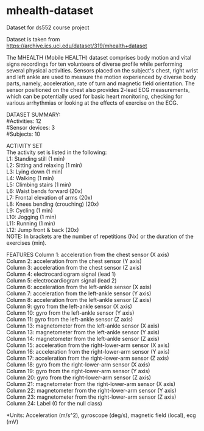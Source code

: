 # mhealth-dataset
Dataset for ds552 course project

Dataset is taken from https://archive.ics.uci.edu/dataset/319/mhealth+dataset 

The MHEALTH (Mobile HEALTH) dataset comprises body motion and vital signs recordings for ten volunteers of diverse profile while performing several physical activities. Sensors placed on the subject's chest, right wrist and left ankle are used to measure the motion experienced by diverse body parts, namely, acceleration, rate of turn and magnetic field orientation. The sensor positioned on the chest also provides 2-lead ECG measurements, which can be potentially used for basic heart monitoring, checking for various arrhythmias or looking at the effects of exercise on the ECG.

DATASET SUMMARY:  
#Activities: 12   
#Sensor devices: 3  
#Subjects: 10  

ACTIVITY SET  
The activity set is listed in the following:  
L1: Standing still (1 min)   
L2: Sitting and relaxing (1 min)   
L3: Lying down (1 min)   
L4: Walking (1 min)   
L5: Climbing stairs (1 min)   
L6: Waist bends forward (20x)   
L7: Frontal elevation of arms (20x)  
L8: Knees bending (crouching) (20x)  
L9: Cycling (1 min)  
L10: Jogging (1 min)  
L11: Running (1 min)  
L12: Jump front & back (20x)  
NOTE: In brackets are the number of repetitions (Nx) or the duration of the exercises (min).  

FEATURES 
Column 1: acceleration from the chest sensor (X axis)  
Column 2: acceleration from the chest sensor (Y axis)  
Column 3: acceleration from the chest sensor (Z axis)  
Column 4: electrocardiogram signal (lead 1)  
Column 5: electrocardiogram signal (lead 2)  
Column 6: acceleration from the left-ankle sensor (X axis)  
Column 7: acceleration from the left-ankle sensor (Y axis)  
Column 8: acceleration from the left-ankle sensor (Z axis)  
Column 9: gyro from the left-ankle sensor (X axis)  
Column 10: gyro from the left-ankle sensor (Y axis)  
Column 11: gyro from the left-ankle sensor (Z axis)  
Column 13: magnetometer from the left-ankle sensor (X axis)  
Column 13: magnetometer from the left-ankle sensor (Y axis)  
Column 14: magnetometer from the left-ankle sensor (Z axis)  
Column 15: acceleration from the right-lower-arm sensor (X axis)  
Column 16: acceleration from the right-lower-arm sensor (Y axis)  
Column 17: acceleration from the right-lower-arm sensor (Z axis)  
Column 18: gyro from the right-lower-arm sensor (X axis)  
Column 19: gyro from the right-lower-arm sensor (Y axis)  
Column 20: gyro from the right-lower-arm sensor (Z axis)  
Column 21: magnetometer from the right-lower-arm sensor (X axis)  
Column 22: magnetometer from the right-lower-arm sensor (Y axis)  
Column 23: magnetometer from the right-lower-arm sensor (Z axis)  
Column 24: Label (0 for the null class)  

*Units: Acceleration (m/s^2), gyroscope (deg/s), magnetic field (local), ecg (mV)
